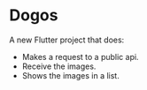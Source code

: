 # Dogos

A new Flutter project that does:
- Makes a request to a public api.
- Receive the images.
- Shows the images in a list.
